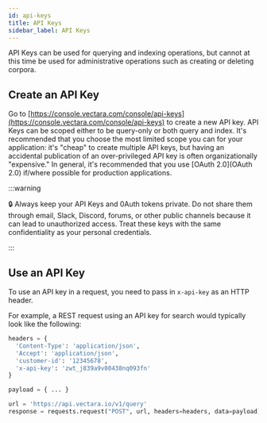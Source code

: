 ```yaml
---
id: api-keys
title: API Keys
sidebar_label: API Keys
---
```


API Keys can be used for querying and indexing operations, but cannot at this
time be used for administrative operations such as creating or deleting corpora.

## Create an API Key
Go to [https://console.vectara.com/console/api-keys](https://console.vectara.com/console/api-keys)
to create a new API key.  API Keys can be scoped either to be query-only or
both query and index.  It's recommended that you choose the most limited scope
you can for your application: it's "cheap" to create multiple API keys, but
having an accidental publication of an over-privileged API key is often
organizationally "expensive."  In general, it's recommended that you use
[OAuth 2.0](OAuth 2.0) if/where possible for production applications.

:::warning

:lock: Always keep your API Keys and 0Auth tokens private. Do not share them through email, Slack, Discord, forums, or other public channels because it can lead to unauthorized access. Treat these keys with the same confidentiality as your personal credentials. 

:::

## Use an API Key

To use an API key in a request, you need to pass in `x-api-key` as an HTTP
header.

For example, a REST request using an API key for search would typically look
like the following:
```py showLineNumbers
headers = {
  'Content-Type': 'application/json',
  'Accept': 'application/json',
  'customer-id': '12345678',
  'x-api-key': 'zwt_j839a9v80438nq093fn'
}

payload = { ... }

url = 'https://api.vectara.io/v1/query'
response = requests.request("POST", url, headers=headers, data=payload)
```

